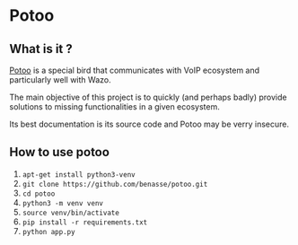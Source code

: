 # Potoo

## What is it ?
[Potoo](https://en.wikipedia.org/wiki/Potoo) is a special bird that communicates with VoIP ecosystem and particularly well with Wazo.

The main objective of this project is to quickly (and perhaps badly) provide solutions to missing functionalities in a given ecosystem.

Its best documentation is its source code and Potoo may be verry insecure.

## How to use potoo

1. `apt-get install python3-venv`
2. `git clone https://github.com/benasse/potoo.git`
3. `cd potoo`
4. `python3 -m venv venv`
5. `source venv/bin/activate`
6. `pip install -r requirements.txt`
7. `python app.py`
